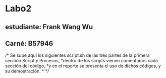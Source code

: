 # Labo2
## estudiante: Frank Wang Wu
## Carné: B57946

/* Se sube aquí los siguientes script.sh de las tres partes de la primera sección Script y Procesos,
*dentro de los scripts vienen comentados cada sección del código, 
*y en el reporte se presenta el uso de dichos códigos, y su demostración.
*
*/
